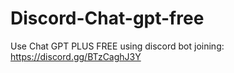 # Discord-Chat-gpt-free
Use Chat GPT PLUS FREE using discord bot joining: https://discord.gg/BTzCaghJ3Y







                                                                                                                                                                         